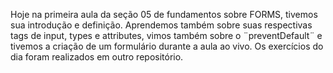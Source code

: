 Hoje na primeira aula da seção 05 de fundamentos sobre FORMS, tivemos sua introdução e definição. Aprendemos também sobre suas respectivas tags de input, types e attributes, vimos também sobre o ¨preventDefault¨ e tivemos a criação de um formulário durante a aula ao vivo. 
Os exercícios do dia foram realizados em outro repositório.
